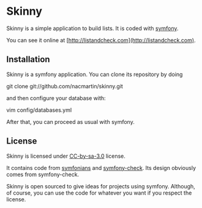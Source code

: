 Skinny 
======

Skinny is a simple application to build lists. 
It is coded with [symfony](http://www.symfony-project.org/).

You can see it online at [http://listandcheck.com](http://listandcheck.com).

Installation
------------

Skinny is a symfony application. You can clone its repository by doing
  
  git clone git://github.com/nacmartin/skinny.git

and then configure your database with:

  vim config/databases.yml

After that, you can proceed as usual with symfony.

License
-------

Skinny is licensed under [CC-by-sa-3.0](http://creativecommons.org/licenses/by-sa/3.0/) license.

It contains code from [symfonians](http://symfonians.org) and [symfony-check](http://symfony-check.org/). Its design obviously comes from symfony-check.

Skinny is open sourced to give ideas for projects using symfony. Although, of course, you can use the code for whatever you want if you respect the license.
